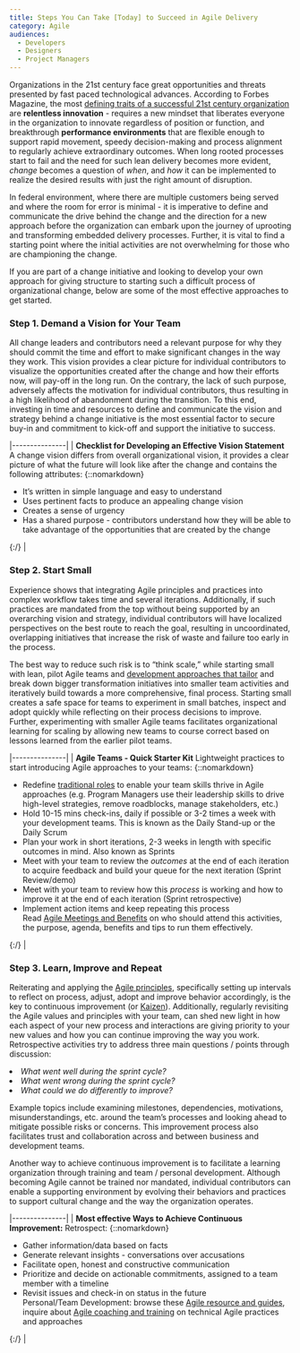 ```yaml
---
title: Steps You Can Take [Today] to Succeed in Agile Delivery 
category: Agile
audiences:
  - Developers
  - Designers
  - Project Managers
---
```


<style>
  table {
    width: 100%;
    table-layout: fixed;
  }
</style>

Organizations in the 21st century face great opportunities and threats presented by fast paced technological advances. According to Forbes Magazine, the most [defining traits of a successful 21st century organization](https://www.forbes.com/sites/gapinternational/2014/09/03/the-six-defining-traits-of-the-successful-21st-century-organization/#f2e3ddf1c600) are <b>relentless innovation</b> - requires a new mindset that liberates everyone in the organization to innovate regardless of position or function, and breakthrough <b>performance environments</b> that are flexible enough to support rapid movement, speedy decision-making and process alignment to regularly achieve extraordinary outcomes. When long rooted processes start to fail and the need for such lean delivery becomes more evident, <i>change</i> becomes a question of <i>when</i>, and <i>how</i> it can be implemented to realize the desired results with just the right amount of disruption. 

In federal environment, where there are multiple customers being served and where the room for error is minimal -  it is imperative to define and communicate the drive behind the change and the direction for a new approach before the organization can embark upon the journey of uprooting and transforming embedded delivery processes. Further, it is vital to find a starting point where the initial activities are not overwhelming for those who are championing the change.

If you are part of a change initiative and looking to develop your own approach for giving structure to starting such a difficult process of organizational change, below are some of the most effective approaches to get started.

### Step 1. Demand a Vision for Your Team

All change leaders and contributors need a relevant purpose for why they should commit the time and effort to make significant changes in the way they work. This vision provides a clear picture for individual contributors to visualize the opportunities created after the change and how their efforts now, will pay-off in the long run. On the contrary, the lack of such purpose, adversely affects the motivation for individual contributors, thus resulting in a high likelihood of abandonment during the transition. To this end, investing in time and resources to define and communicate the vision and strategy behind a change initiative is the most essential factor to secure buy-in and commitment to kick-off and support the initiative to success. 

|---------------|
| <b>Checklist for Developing an Effective Vision Statement</b> A change vision differs from overall organizational vision, it provides a clear picture of what the future will look like after the change and contains the following attributes: {::nomarkdown}<ul><li>It’s written in simple language and easy to understand</li> <li>Uses pertinent facts to produce an appealing change vision </li> <li> Creates a sense of urgency</li> <li>Has a shared purpose - contributors understand how they will be able to take advantage of the opportunities that are created by the change</li></ul> {:/} |

### Step 2. Start Small 

Experience shows that integrating Agile principles and practices into complex workflow takes time and several iterations. Additionally, if such practices are mandated from the top without being supported by an overarching vision and strategy, individual contributors will have localized perspectives on the best route to reach the goal, resulting in uncoordinated, overlapping initiatives that increase the risk of waste and failure too early in the process. 

The best way to reduce such risk is to “think scale,” while starting small with lean, pilot Agile teams and [development approaches that tailor](https://enterprise-knowledge.com/agile-vs-waterfall-project-management-series-part-3-compromising-to-a-tailored-approach) and break down bigger transformation initiatives into smaller team activities and iteratively build towards a more comprehensive, final process. Starting small creates a safe space for teams to experiment in small batches, inspect and adopt quickly while reflecting on their process decisions to  improve. Further, experimenting with smaller Agile teams facilitates organizational learning for scaling by allowing new teams to course correct based on lessons learned from the earlier pilot teams.

|---------------|
| <b> Agile Teams - Quick Starter Kit</b> 
Lightweight practices to start introducing Agile approaches to your teams: {::nomarkdown}<ul><li> Redefine [traditional roles](https://tech.gsa.gov/guides/Traditional-Management-Skills-and-Functions-in-an-Agile-Organization) to enable your team skills thrive in Agile approaches (e.g. Program Managers use their leadership skills to drive high-level strategies, remove roadblocks, manage stakeholders, etc.) </li> <li>Hold 10-15 mins check-ins, daily if possible or 3-2 times a week with your development teams. This is known as the Daily Stand-up or the Daily Scrum</li> <li> Plan your work in short iterations, 2-3 weeks in length with specific outcomes in mind. Also known as Sprints </li> <li>Meet with your team to review the *outcomes* at the end of each iteration to acquire feedback and build your queue for the next iteration (Sprint Review/demo) </li><li> Meet with your team to review how this *process* is working and how to improve it at the end of each iteration (Sprint retrospective)</li><li> Implement action items and keep repeating this process </li>Read [Agile Meetings and Benefits](https://tech.gsa.gov/guides/Agile_Meetings_Goals_and_Benefits) on who should attend this activities, the purpose, agenda, benefits and tips to run them effectively. </ul> {:/} |

### Step 3. Learn, Improve and Repeat

Reiterating and applying the [Agile principles](http://agilemanifesto.org/principles.html), specifically setting up intervals to reflect on process, adjust, adopt and improve behavior accordingly, is the key to continuous improvement (or  [Kaizen](https://en.wikipedia.org/wiki/Kaizen)). Additionally,  regularly revisiting the Agile values and principles with your team, can shed new light in how each aspect of your new process and interactions are giving priority to your new values and how you can continue improving the way you work. Retrospective activities try to address three main questions / points through discussion:
<li><i>What went well during the sprint cycle?</i></li>
<li><i>What went wrong during the sprint cycle?</i></li>
<li><i>What could we do differently to improve?</i></li>

Example topics include examining milestones, dependencies, motivations, misunderstandings, etc. around the team’s processes and looking ahead to mitigate possible risks or concerns. This improvement process also facilitates trust and collaboration across and between business and development teams. 

Another way to achieve continuous improvement is to facilitate a learning organization through training and team / personal development. Although becoming Agile cannot be trained nor mandated, individual contributors can enable a supporting environment by evolving their behaviors and practices to support cultural change and the way the organization operates. 

|---------------|
| <b> Most effective Ways to Achieve Continuous Improvement:</b> Retrospect: {::nomarkdown}<ul><li> Gather information/data based on facts </li> <li>Generate relevant insights - conversations over accusations</li> <li> Facilitate open, honest and constructive communication </li> <li>Prioritize and decide on actionable commitments, assigned to a team member with a timeline</li><li> Revisit issues and check-in on status in the future</li> Personal/Team Development: browse these [Agile resource and guides](https://tech.gsa.gov/guides), inquire about [Agile coaching and training](https://tech.gsa.gov/work-with-us) on technical Agile practices and approaches </ul> {:/} |

